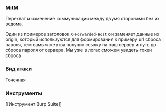 
### MitM
Перехват и изменение коммуникации между двумя сторонами без их ведома.

Один из примеров заголовок `X-Forwarded-Host` он заменяет данные из origin, который используются для формирования к примеру url сброса пароля, тем самым жертва получит ссылку на наш сервер и путь до сброса пароля от сервера. Мы уже в логах сможем увидеть токен сброса 


### Вид атаки
Точечная

### Инструменты
[[Инструмент Burp Suite]]